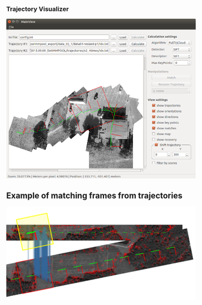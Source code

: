 ### Trajectory Visualizer
![Trajectory Visualizer](img/TrajectoryVisualizer.png)

## Example of matching frames from trajectories
![Trajectory Visualizer](img/match_example.png)

